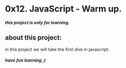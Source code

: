# 0x12. JavaScript - Warm up.
##### this project is only for learning.
## about this project:
in this project we will take the first dive in javascript.
##### have fun learning ;)
